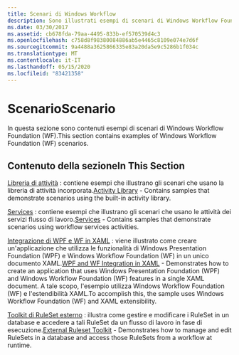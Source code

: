 ```yaml
---
title: Scenari di Windows Workflow
description: Sono illustrati esempi di scenari di Windows Workflow Foundation, ad esempio gli scenari che usano la libreria di attività predefinita e gli scenari che usano le attività dei servizi flusso di lavoro.
ms.date: 03/30/2017
ms.assetid: cb678fda-79aa-4495-833b-ef570539d4c3
ms.openlocfilehash: c758d8f98380084886ab5e4465c8109e074e7d6f
ms.sourcegitcommit: 9a4488a3625866335e83a20da5e9c5286b1f034c
ms.translationtype: MT
ms.contentlocale: it-IT
ms.lasthandoff: 05/15/2020
ms.locfileid: "83421358"
---
```

# <a name="scenario"></a><span data-ttu-id="e53eb-103">Scenario</span><span class="sxs-lookup"><span data-stu-id="e53eb-103">Scenario</span></span>

<span data-ttu-id="e53eb-104">In questa sezione sono contenuti esempi di scenari di Windows Workflow Foundation (WF).</span><span class="sxs-lookup"><span data-stu-id="e53eb-104">This section contains examples of Windows Workflow Foundation (WF) scenarios.</span></span>  
  
## <a name="in-this-section"></a><span data-ttu-id="e53eb-105">Contenuto della sezione</span><span class="sxs-lookup"><span data-stu-id="e53eb-105">In This Section</span></span>

<span data-ttu-id="e53eb-106">[Libreria di attività](activity-library.md) : contiene esempi che illustrano gli scenari che usano la libreria di attività incorporata.</span><span class="sxs-lookup"><span data-stu-id="e53eb-106">[Activity Library](activity-library.md) - Contains samples that demonstrate scenarios using the built-in activity library.</span></span>  
  
<span data-ttu-id="e53eb-107">[Services](accessing-operationcontext.md) : contiene esempi che illustrano gli scenari che usano le attività dei servizi flusso di lavoro.</span><span class="sxs-lookup"><span data-stu-id="e53eb-107">[Services](accessing-operationcontext.md) - Contains samples that demonstrate scenarios using workflow services activities.</span></span>  
  
<span data-ttu-id="e53eb-108">[Integrazione di WPF e WF in XAML](wpf-and-wf-integration-in-xaml.md) : viene illustrato come creare un'applicazione che utilizza le funzionalità di Windows Presentation Foundation (WPF) e Windows Workflow Foundation (WF) in un unico documento XAML.</span><span class="sxs-lookup"><span data-stu-id="e53eb-108">[WPF and WF Integration in XAML](wpf-and-wf-integration-in-xaml.md) - Demonstrates how to create an application that uses Windows Presentation Foundation (WPF) and Windows Workflow Foundation (WF) features in a single XAML document.</span></span> <span data-ttu-id="e53eb-109">A tale scopo, l'esempio utilizza Windows Workflow Foundation (WF) e l'estendibilità XAML.</span><span class="sxs-lookup"><span data-stu-id="e53eb-109">To accomplish this, the sample uses Windows Workflow Foundation (WF) and XAML extensibility.</span></span>  
  
<span data-ttu-id="e53eb-110">[Toolkit di RuleSet esterno](external-ruleset-toolkit.md) : illustra come gestire e modificare i RuleSet in un database e accedere a tali RuleSet da un flusso di lavoro in fase di esecuzione.</span><span class="sxs-lookup"><span data-stu-id="e53eb-110">[External Ruleset Toolkit](external-ruleset-toolkit.md) - Demonstrates how to manage and edit RuleSets in a database and access those RuleSets from a workflow at runtime.</span></span>
